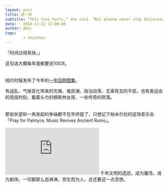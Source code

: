 ```yaml
---
layout: post
title: 这一年
subtitle: “This loss hurts,” she said. “But please never stop believing that fighting for what’s right is worth it.”
date:   2016-12-22 12:00:00
author: Amir
tags:
        - thisYear
---
```

「时间过得真快。」

这句话大概每年我都要说100次。
<br>
<br>
<br>
纽约时报发布了今年的[一年回顾图集][2016-year-in-pictures]。

有战乱、气候变化带来的灾难、难民潮、政治动荡、无辜死去的平民，也有奥运会的竞技时刻、戴着头巾的穆斯林女孩、一些传奇的陨落。
<br>
<br>
<br>
那些失望和一再发起的争端都不在年终提了，只想记下帕米尔拉的这场音乐会「Pray for Palmyra: Music Revives Ancient Ruins」。
<iframe src="https://www.youtube.com/embed/9b0hFIf4Zaw" frameborder="0" allowfullscreen></iframe>
千年文明的遗迹，成为屠场，成为剧场，一切都那么血淋淋。但生而为人，总还要这一点念想。

[2016-year-in-pictures]:http://www.nytimes.com/interactive/2016/12/22/sunday-review/2016-year-in-pictures.html?emc=edit_ta_20161222&nlid=75767410&ref=cta
